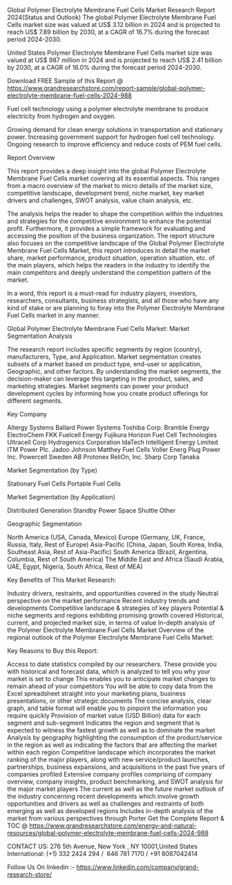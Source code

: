 Global Polymer Electrolyte Membrane Fuel Cells Market Research Report 2024(Status and Outlook)
The global Polymer Electrolyte Membrane Fuel Cells market size was valued at US$ 3.12 billion in 2024 and is projected to reach US$ 7.89 billion by 2030, at a CAGR of 16.7% during the forecast period 2024-2030.

United States Polymer Electrolyte Membrane Fuel Cells market size was valued at US$ 987 million in 2024 and is projected to reach US$ 2.41 billion by 2030, at a CAGR of 16.0% during the forecast period 2024-2030.

Download FREE Sample of this Report @ https://www.grandresearchstore.com/report-sample/global-polymer-electrolyte-membrane-fuel-cells-2024-988

Fuel cell technology using a polymer electrolyte membrane to produce electricity from hydrogen and oxygen.

Growing demand for clean energy solutions in transportation and stationary power. Increasing government support for hydrogen fuel cell technology. Ongoing research to improve efficiency and reduce costs of PEM fuel cells.

Report Overview

This report provides a deep insight into the global Polymer Electrolyte Membrane Fuel Cells market covering all its essential aspects. This ranges from a macro overview of the market to micro details of the market size, competitive landscape, development trend, niche market, key market drivers and challenges, SWOT analysis, value chain analysis, etc.

The analysis helps the reader to shape the competition within the industries and strategies for the competitive environment to enhance the potential profit. Furthermore, it provides a simple framework for evaluating and accessing the position of the business organization. The report structure also focuses on the competitive landscape of the Global Polymer Electrolyte Membrane Fuel Cells Market, this report introduces in detail the market share, market performance, product situation, operation situation, etc. of the main players, which helps the readers in the industry to identify the main competitors and deeply understand the competition pattern of the market.

In a word, this report is a must-read for industry players, investors, researchers, consultants, business strategists, and all those who have any kind of stake or are planning to foray into the Polymer Electrolyte Membrane Fuel Cells market in any manner.

Global Polymer Electrolyte Membrane Fuel Cells Market: Market Segmentation Analysis

The research report includes specific segments by region (country), manufacturers, Type, and Application. Market segmentation creates subsets of a market based on product type, end-user or application, Geographic, and other factors. By understanding the market segments, the decision-maker can leverage this targeting in the product, sales, and marketing strategies. Market segments can power your product development cycles by informing how you create product offerings for different segments.

Key Company

Altergy Systems
Ballard Power Systems
Toshiba Corp.
Bramble Energy
ElectroChem
FKK
Fuelcell Energy
Fujikura
Horizon Fuel Cell Technologies
Ultracell Corp
Hydrogenics Corporation
IdaTech
Intelligent Energy Limited
ITM Power Plc.
Jadoo
Johnson Matthey Fuel Cells
Voller Energ
Plug Power Inc.
Powercell Sweden AB
Protonex
ReliOn, Inc.
Sharp Corp
Tanaka

Market Segmentation (by Type)

Stationary Fuel Cells
Portable Fuel Cells

Market Segmentation (by Application)

Distributed Generation
Standby Power
Space Shuttle
Other

Geographic Segmentation

North America (USA, Canada, Mexico)
Europe (Germany, UK, France, Russia, Italy, Rest of Europe)
Asia-Pacific (China, Japan, South Korea, India, Southeast Asia, Rest of Asia-Pacific)
South America (Brazil, Argentina, Columbia, Rest of South America)
The Middle East and Africa (Saudi Arabia, UAE, Egypt, Nigeria, South Africa, Rest of MEA)

Key Benefits of This Market Research:

Industry drivers, restraints, and opportunities covered in the study
Neutral perspective on the market performance
Recent industry trends and developments
Competitive landscape & strategies of key players
Potential & niche segments and regions exhibiting promising growth covered
Historical, current, and projected market size, in terms of value
In-depth analysis of the Polymer Electrolyte Membrane Fuel Cells Market
Overview of the regional outlook of the Polymer Electrolyte Membrane Fuel Cells Market:

Key Reasons to Buy this Report:

Access to date statistics compiled by our researchers. These provide you with historical and forecast data, which is analyzed to tell you why your market is set to change
This enables you to anticipate market changes to remain ahead of your competitors
You will be able to copy data from the Excel spreadsheet straight into your marketing plans, business presentations, or other strategic documents
The concise analysis, clear graph, and table format will enable you to pinpoint the information you require quickly
Provision of market value (USD Billion) data for each segment and sub-segment
Indicates the region and segment that is expected to witness the fastest growth as well as to dominate the market
Analysis by geography highlighting the consumption of the product/service in the region as well as indicating the factors that are affecting the market within each region
Competitive landscape which incorporates the market ranking of the major players, along with new service/product launches, partnerships, business expansions, and acquisitions in the past five years of companies profiled
Extensive company profiles comprising of company overview, company insights, product benchmarking, and SWOT analysis for the major market players
The current as well as the future market outlook of the industry concerning recent developments which involve growth opportunities and drivers as well as challenges and restraints of both emerging as well as developed regions
Includes in-depth analysis of the market from various perspectives through Porter
Get the Complete Report & TOC @ https://www.grandresearchstore.com/energy-and-natural-resources/global-polymer-electrolyte-membrane-fuel-cells-2024-988

CONTACT US:
276 5th Avenue, New York , NY 10001,United States
International: (+1) 332 2424 294 /  646 781 7170 / +91 8087042414

Follow Us On linkedin :- https://www.linkedin.com/company/grand-research-store/
